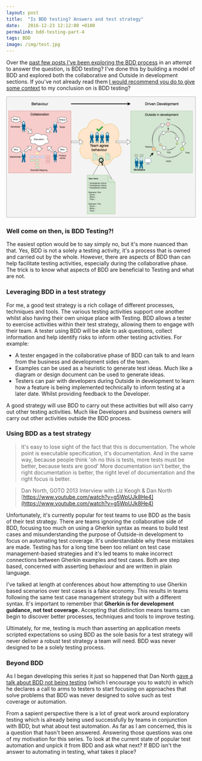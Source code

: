 ```yaml
---
layout: post
title:  "Is BDD testing? Answers and test strategy"
date:   2016-12-23 12:12:00 +0100
permalink: bdd-testing-part-4
tags: BDD
image: /img/test.jpg
---
```


Over the [past few posts I've been exploring the BDD process](http://www.mwtestconsultancy.co.uk/category/bdd/) in an attempt to answer the question, is BDD testing?  I've done this by building a model of BDD and explored both the collaborative and Outside in development sections.  If you've not already read them [I would recommend you do to give some context](http://www.mwtestconsultancy.co.uk/category/bdd/) to my conclusion on is BDD testing?

<a href="/img/2016/12/BDD-Model.png"><img src="/img/2016/12/BDD-Model-1024x652.png" alt="Is BDD Testing? A model to help testers understand BDD better" class="aligncenter size-large wp-image-383" /></a>

<h3>Well come on then, is BDD Testing?!</h3>

The easiest option would be to say simply no, but it's more nuanced than that.  Yes, BDD is not a solely a testing activity, it's a process that is owned and carried out by the whole.  However, there are aspects of BDD than can help facilitate testing activities, especially during the collaborative phase.  The trick is to know what aspects of BDD are beneficial to Testing and what are not.

<h3>Leveraging BDD in a test strategy</h3>
For me, a good test strategy is a rich collage of different processes, techniques and tools.  The various testing activities support one another whilst also having their own unique place with Testing. BDD allows a tester to exercise activities within their test strategy, allowing them to engage with their team.   A tester using BDD will be able to ask questions, collect information and help identify risks to inform other testing activities.  For example:
<ul>
<li>A tester engaged in the collaborative phase of BDD can talk to and learn from the business and development sides of the team.</li>
<li>Examples can be used as a heuristic to generate test ideas.  Much like a diagram or design document can be used to generate ideas.</li> 
<li>Testers can pair with developers during Outside in development to learn how a feature is being implemented technically to inform testing at a later date.  Whilst providing feedback to the Developer.</li>
</ul>

A good strategy will use BDD to carry out these activities but will also carry out other testing activities.  Much like Developers and business owners will carry out other activities outside the BDD process.

<h3>Using BDD as a test strategy</h3>

> It's easy to lose sight of the fact that this is documentation.  The whole point is executable specification, it's documentation.  And in the same way, because people think 'oh no this is tests, more tests must be better, because tests are good'  More documentation isn't better, the right documentation is better, the right level of documentation and the right focus is better.

> Dan North, GOTO 2013 Interview with Liz Keogh & Dan North [https://www.youtube.com/watch?v=g5WpUJk8He4](https://www.youtube.com/watch?v=g5WpUJk8He4)

Unfortunately, it's currently popular for test teams to use BDD as the basis of their test strategy.  There are teams ignoring the collaborative side of BDD, focusing too much on using a Gherkin syntax as means to build test cases and misunderstanding the purpose of Outside-in development to focus on automating test coverage.  It's understandable why these mistakes are made.  Testing has for a long time been too reliant on test case management-based strategies and it's led teams to make incorrect connections between Gherkin examples and test cases.  Both are step based, concerned with asserting behaviour and are written in plain language.

I've talked at length at conferences about how attempting to use Gherkin based scenarios over test cases is a false economy.  This results in teams following the same test case management strategy but with a different syntax.  It's important to remember that __Gherkin is for development guidance, not test coverage.__  Accepting that distinction means teams can begin to discover better processes, techniques and tools to improve testing.

Ultimately, for me, testing is much than asserting an application meets scripted expectations so using BDD as the sole basis for a test strategy will never deliver a robust test strategy a team will need.  BDD was never designed to be a solely testing process.

<h3>Beyond BDD</h3>

As I began developing this series it just so happened that Dan North [gave a talk about BDD not being testing](https://skillsmatter.com/skillscasts/8633-bdd-is-not-about-testing) (which I encourage you to watch) in which he declares a call to arms to testers to start focusing on approaches that solve problems that BDD was never designed to solve such as test coverage or automation.

From a sapient perspective there is a lot of great work around exploratory testing which is already being used successfully by teams in conjunction with BDD, but what about test automation.  As far as I am concerned, this is a question that hasn't been answered. Answering those questions was one of my motivation for this series.  To look at the current state of popular test automation and unpick it from BDD and ask what next? If BDD isn't the answer to automating in testing, what takes it place?